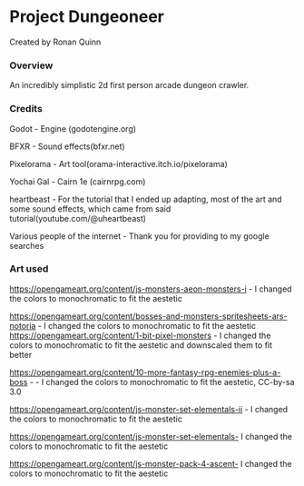 # Project Dungeoneer

Created by Ronan Quinn

### Overview

An incredibly simplistic 2d first person arcade dungeon crawler.






### Credits
Godot - Engine (godotengine.org)

BFXR - Sound effects(bfxr.net)

Pixelorama - Art tool(orama-interactive.itch.io/pixelorama)

Yochai Gal - Cairn 1e (cairnrpg.com)

heartbeast - For the tutorial that I ended up adapting, most of the art and some sound effects, which came from said tutorial(youtube.com/@uheartbeast)

Various people of the internet - Thank you for providing to my google searches 



### Art used
https://opengameart.org/content/js-monsters-aeon-monsters-i - I changed the colors to monochromatic to fit the aestetic

https://opengameart.org/content/bosses-and-monsters-spritesheets-ars-notoria - I changed the colors to monochromatic to fit the aestetic
https://opengameart.org/content/1-bit-pixel-monsters - I changed the colors to monochromatic to fit the aestetic and downscaled them to fit better

https://opengameart.org/content/10-more-fantasy-rpg-enemies-plus-a-boss - - I changed the colors to monochromatic to fit the aestetic, CC-by-sa 3.0

https://opengameart.org/content/js-monster-set-elementals-ii - I changed the colors to monochromatic to fit the aestetic

https://opengameart.org/content/js-monster-set-elementals- I changed the colors to monochromatic to fit the aestetic

https://opengameart.org/content/js-monster-pack-4-ascent- I changed the colors to monochromatic to fit the aestetic
